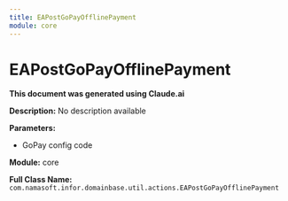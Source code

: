 ```yaml
---
title: EAPostGoPayOfflinePayment
module: core
---
```



<div class='entity-flows'>

# EAPostGoPayOfflinePayment

**This document was generated using Claude.ai**

**Description:** No description available

**Parameters:**
- GoPay config code

**Module:** core

**Full Class Name:** `com.namasoft.infor.domainbase.util.actions.EAPostGoPayOfflinePayment`


</div>

